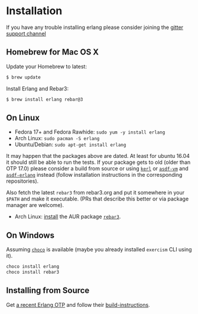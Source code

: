 # Installation

If you have any trouble installing erlang please consider joining the 
[gitter support channel](https://gitter.im/exercism/xerlang)

## Homebrew for Mac OS X

Update your Homebrew to latest:

```bash
$ brew update
```

Install Erlang and Rebar3:

```bash
$ brew install erlang rebar@3
```

## On Linux

* Fedora 17+ and Fedora Rawhide: `sudo yum -y install erlang`
* Arch Linux: `sudo pacman -S erlang`
* Ubuntu/Debian: `sudo apt-get install erlang`

It may happen that the packages above are dated. At least for ubuntu 16.04
it should still be able to run the tests. If your package gets to old (older
than OTP 17.0) please consider a build from source or using [`kerl`](https://github.com/kerl/kerl)
or [`asdf-vm`](https://github.com/asdf-vm/asdf) and [`asdf-erlang`](https://github.com/asdf-vm/asdf-erlang)
instead (follow installation instructions in the corresponding repositories).

Also fetch the latest `rebar3` from rebar3.org and put it somewhere in
your `$PATH` and make it executable. (PRs that describe this better or
via package manager are welcome).

* Arch Linux: [install](https://wiki.archlinux.org/index.php/Arch_User_Repository#Installing_packages)
  the AUR package [`rebar3`](https://aur.archlinux.org/packages/rebar3).

## On Windows

Assuming [`choco`](https://chocolatey.org/) is available (maybe you
already installed `exercism` CLI using it).

```cmd
choco install erlang
choco install rebar3
```

## Installing from Source

Get [a recent Erlang OTP](http://www.erlang.org/download.html) and follow their
[build-instructions](https://github.com/erlang/otp/blob/maint/HOWTO/INSTALL.md).
